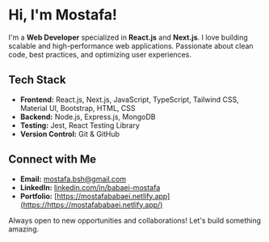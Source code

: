 # Hi, I'm Mostafa!

I'm a **Web Developer** specialized in **React.js** and **Next.js**. I love building scalable and high-performance web applications. Passionate about clean code, best practices, and optimizing user experiences.  

## Tech Stack
- **Frontend:** React.js, Next.js, JavaScript, TypeScript, Tailwind CSS, Material UI, Bootstrap, HTML, CSS  
- **Backend:** Node.js, Express.js, MongoDB  
- **Testing:** Jest, React Testing Library  
- **Version Control:** Git & GitHub  

## Connect with Me  
- **Email:** [mostafa.bsh@gmail.com](mailto:mostafa.bsh@gmail.com)  
- **LinkedIn:** [linkedin.com/in/babaei-mostafa](https://linkedin.com/in/babaei-mostafa)  
- **Portfolio:** [https://mostafababaei.netlify.app](https://https://mostafababaei.netlify.app/)  

Always open to new opportunities and collaborations! Let's build something amazing.  
